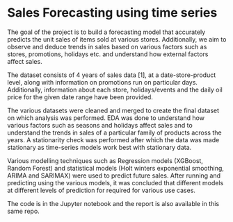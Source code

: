 # Sales Forecasting using time series

The goal of the project is to build a forecasting model that accurately predicts the unit sales of items sold at various stores. Additionally, we aim to observe and deduce trends in sales based on various factors such as stores, promotions, holidays etc. and understand how external factors affect sales.

The dataset consists of 4 years of sales data [1], at a date-store-product level, along with information on promotions run on particular days. Additionally, information about each store, holidays/events and the daily oil price for the given date range have been provided.

The various datasets were cleaned and merged to create the final dataset on which analysis was performed. EDA was done to understand how various factors such as seasons and holidays affect sales and to understand the trends in sales of a particular family of products across the years. A stationarity check was performed after which the data was made stationary as time-series models work best with stationary data.

Various modelling techniques such as Regression models (XGBoost, Random Forest) and statistical models (Holt winters exponential smoothing, ARIMA and SARIMAX) were used to predict future sales. After running and predicting using the various models, it was concluded that different models at different levels of prediction for required for various use cases.

The code is in the Jupyter notebook and the report is also available in this same repo.
